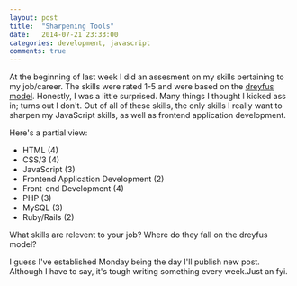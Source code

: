 ```yaml
---
layout: post
title:  "Sharpening Tools"
date:   2014-07-21 23:33:00
categories: development, javascript
comments: true
---
```


At the beginning of last week I did an assesment on my skills pertaining to my job/career. The skills were rated 1-5 and were based on the [dreyfus model][dreyfus]. Honestly, I was a little surprised. Many things I thought I kicked ass in; turns out I don't. Out of all of these skills, the only skills I really want to sharpen my JavaScript skills, as well as frontend application development. 

Here's a partial view:

- HTML (4)
- CSS/3 (4)
- JavaScript (3)
- Frontend Application Development (2)
- Front-end Development (4)
- PHP (3)
- MySQL (3)
- Ruby/Rails (2)


What skills are relevent to your job? Where do they fall on the dreyfus model?

I guess I've established Monday being the day I'll publish new post. Although I have to say, it's tough writing something every week.Just an fyi.


[dreyfus]: http://en.wikipedia.org/wiki/Dreyfus_model_of_skill_acquisition
